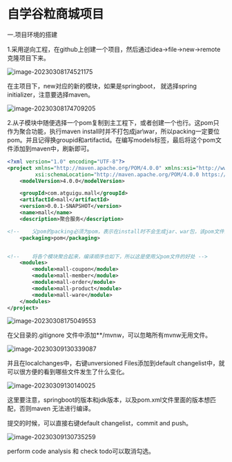# 自学谷粒商城项目

一.项目环境的搭建

1.采用逆向工程，在github上创建一个项目，然后通过idea->file->new->remote克隆项目下来。

![image-20230308174521175](C:\Users\wenshuai\AppData\Roaming\Typora\typora-user-images\image-20230308174521175.png)

在主项目下，new对应的新的模块，如果是springboot， 就选择spring initializer，注意要选择maven。

![image-20230308174709205](C:\Users\wenshuai\AppData\Roaming\Typora\typora-user-images\image-20230308174709205.png)

2.从子模块中随便选择一个pom复制到主工程下，或者创建一个也行。这pom只作为聚合功能，执行maven install时并不打包成jar\war，所以packing一定要位pom。并且记得换groupid和artifactid。在编写models标签，最后将这个pom文件添加到maven中，刷新即可。

```xml
<?xml version="1.0" encoding="UTF-8"?>
<project xmlns="http://maven.apache.org/POM/4.0.0" xmlns:xsi="http://www.w3.org/2001/XMLSchema-instance"
         xsi:schemaLocation="http://maven.apache.org/POM/4.0.0 https://maven.apache.org/xsd/maven-4.0.0.xsd">
    <modelVersion>4.0.0</modelVersion>

    <groupId>com.atguigu.mall</groupId>
    <artifactId>mall</artifactId>
    <version>0.0.1-SNAPSHOT</version>
    <name>mall</name>
    <description>聚合服务</description>

<!--    父pom的packing必须为pom，表示在install时不会生成jar、war包，该pom文件只能作为整合-->
    <packaging>pom</packaging>


<!--    将各个模块聚合起来，编译顺序也如下，所以这是使用父pom文件的好处 -->
    <modules>
        <module>mall-coupon</module>
        <module>mall-member</module>
        <module>mall-order</module>
        <module>mall-product</module>
        <module>mall-ware</module>
    </modules>
</project>
```

![image-20230308175049553](C:\Users\wenshuai\AppData\Roaming\Typora\typora-user-images\image-20230308175049553.png)

在父目录的.gitignore 文件中添加**/mvnw，可以忽略所有mvnw无用文件。

![image-20230309130339087](C:\Users\wenshuai\AppData\Roaming\Typora\typora-user-images\image-20230309130339087.png)

并且在localchanges中，右键unversioned Files添加到default changelist中，就可以很方便的看到哪些文件发生了什么变化。

![image-20230309130140025](C:\Users\wenshuai\AppData\Roaming\Typora\typora-user-images\image-20230309130140025.png)

这里要注意，springboot的版本和jdk版本，以及pom.xml文件里面的版本想匹配，否则maven 无法进行编译。

提交的时候，可以直接右键default changelist，commit and push。

![image-20230309130735259](C:\Users\wenshuai\AppData\Roaming\Typora\typora-user-images\image-20230309130735259.png)

 perform code analysis 和 check todo可以取消勾选。

